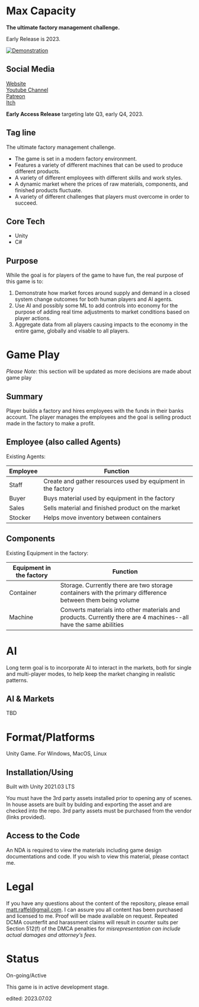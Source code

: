 # Max Capacity

**The ultimate factory management challenge.**  

Early Release is  2023.  


[![Demonstration](https://img.youtube.com/vi/qIY3FvtG8U8/0.jpg)](https://youtu.be/qIY3FvtG8U8)


## Social Media
[Website](http://www.tatmangames.com)  
[Youtube Channel](https://www.youtube.com/@MattRaffel)  
[Patreon](https://tatmanblue.itch.io/max-capacity)  
[Itch](https://tatmanblue.itch.io/max-capacity)  

__Early Access Release__ targeting late Q3, early Q4, 2023.  


## Tag line

The ultimate factory management challenge.

- The game is set in a modern factory environment.  
- Features a variety of different machines that can be used to produce different products.  
- A variety of different employees with different skills and work styles.  
- A dynamic market where the prices of raw materials, components, and finished products fluctuate.  
- A variety of different challenges that players must overcome in order to succeed.  

## Core Tech

- Unity
- C#


## Purpose

While the goal is for players of the game to have fun, the real purpose of this game is to:

1. Demonstrate how market forces around supply and demand in a closed system change outcomes for both human players and AI agents.
2. Use AI and possibly some ML to add controls into economy for the purpose of adding real time adjustments to market conditions based
on player actions.
3. Aggregate data from all players causing impacts to the economy in the entire game, globally and visable to all players. 

# Game Play

_Please Note_: this section will be updated as more decisions are made about game play  

## Summary

Player builds a factory and hires employees with the funds in their banks account.  The player manages the employees and the goal
is selling product made in the factory to make a profit.

## Employee (also called Agents)

Existing Agents:  

| Employee | Function |
| -------- | -------- |
| Staff    | Create and gather resources used by equipment in the factory |
| Buyer    | Buys material used by equipment in the factory |
| Sales    | Sells material and finished product on the market |  
| Stocker  | Helps move inventory between containers |  



## Components

Existing Equipment in the factory:  

| Equipment in the factory | Function |
| -------- | -------- |
| Container | Storage.  Currently there are two storage containers with the primary difference between them being volume |
| Machine | Converts materials into other materials and products.  Currently there are 4 machines--all have the same abilities |


# AI

Long term goal is to incorporate AI to interact in the markets, both for single and multi-player modes, to help keep the market changing in realistic patterns.

## AI & Markets

TBD


# Format/Platforms
Unity Game.  For Windows, MacOS, Linux

## Installation/Using
Built with Unity 2021.03 LTS

You must have the 3rd party assets installed prior to opening any of scenes.   In house assets are built by bulding and exporting the asset and are checked into the repo.
3rd party assets must be purchased from the vendor (links provided).  

## Access to the Code

An NDA is required to view the materials including game design documentations and code.  If you wish to view this material, please contact me.  

# Legal
If you have any questions about the content of the repository, please email [matt.raffel@gmail.com](mailto:matt.raffel@gmail.com). I can assure you all content has been purchased and licensed to me. Proof will be made available on request. Repeated DCMA counterfit and harassment claims will result in counter suits per Section 512(f) of the DMCA penalties for _misrepresentation can include actual damages and attorney’s fees_.

# Status
On-going/Active

This game is in active development stage.

edited: 2023.07.02
